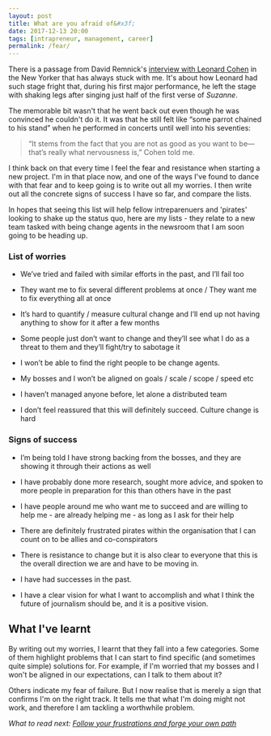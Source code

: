 ```yaml
---
layout: post
title: What are you afraid of&#x3f;
date: 2017-12-13 20:00
tags: [intrapreneur, management, career]
permalink: /fear/
---
```

There is a passage from David Remnick's [interview with Leonard Cohen](https://www.newyorker.com/magazine/2016/10/17/leonard-cohen-makes-it-darker) in the New Yorker that has always stuck with me. It's about how Leonard had such stage fright that, during his first major performance, he left the stage with shaking legs after singing just half of the first verse of _Suzanne_.

The memorable bit wasn't that he went back out even though he was convinced he couldn't do it. It was that he still felt like “some parrot chained to his stand” when he performed in concerts until well into his seventies: 

> “It stems from the fact that you are not as good as you want to be—that’s really what nervousness is,” Cohen told me. 

I think back on that every time I feel the fear and resistance when starting a new project. I'm in that place now, and one of the ways I've found to dance with that fear and to keep going is to write out all my worries. I then write out all the concrete signs of success I have so far, and compare the lists. 

In hopes that seeing this list will help fellow intreparenuers and 'pirates' looking to shake up the status quo, here are my lists - they relate to a new team tasked with being change agents in the newsroom that I am soon going to be heading up.

### List of worries

- We’ve tried and failed with similar efforts in the past, and I’ll fail too

- They want me to fix several different problems at once / They want me to fix everything all at once

- It’s hard to quantify / measure cultural change and I’ll end up not having anything to show for it after a few months

- Some people just don’t want to change and they’ll see what I do as a threat to them and they’ll fight/try to sabotage it

- I won’t be able to find the right people to be change agents.

- My bosses and I won’t be aligned on goals / scale / scope / speed etc

- I haven’t managed anyone before, let alone a distributed team

- I don’t feel reassured that this will definitely succeed. Culture change is hard

### Signs of success

- I’m being told I have strong backing from the bosses, and they are showing it through their actions as well

- I have probably done more research, sought more advice, and spoken to more people in preparation for this than others have in the past

- I have people around me who want me to succeed and are willing to help me - are already helping me - as long as I ask for their help

- There are definitely frustrated pirates within the organisation that I can count on to be allies and co-conspirators

- There is resistance to change but it is also clear to everyone that this is the overall direction we are and have to be moving in.

- I have had successes in the past.

- I have a clear vision for what I want to accomplish and what I think the future of journalism should be, and it is a positive vision.

## What I've learnt

By writing out my worries, I learnt that they fall into a few categories. Some of them highlight problems that I can start to find specific (and sometimes quite simple) solutions for. For example, if I'm worried that my bosses and I won't be aligned in our expectations, can I talk to them about it?

Others indicate my fear of failure. But I now realise that is merely a sign that confirms I'm on the right track. It tells me that what I'm doing might not work, and therefore I am tackling a worthwhile problem.

*What to read next: [Follow your frustrations and forge your own path](/frustration/)* 

